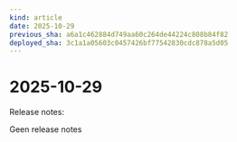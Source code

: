 ```yaml
---
kind: article
date: 2025-10-29
previous_sha: a6a1c462884d749aa60c264de44224c808b84f82
deployed_sha: 3c1a1a05603c0457426bf77542830cdc878a5d05
---
```


# 2025-10-29

Release notes:

Geen release notes
